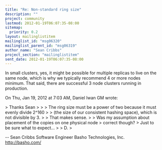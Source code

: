 ```yaml
---
title: "Re: Non-standard ring size"
description: ""
project: community
lastmod: 2012-01-19T06:07:35-08:00
sitemap:
  priority: 0.2
layout: mailinglistitem
mailinglist_id: "msg06320"
mailinglist_parent_id: "msg06319"
author_name: "Sean Cribbs"
project_section: "mailinglistitem"
sent_date: 2012-01-19T06:07:35-08:00
---
```



In small clusters, yes, it might be possible for multiple replicas to live
on the same node, which is why we typically recommend 4 or more nodes
minimum. That said, there are successful 3 node clusters running in
production.

On Thu, Jan 19, 2012 at 7:03 AM, Daniel Iwan GM wrote:

&gt; Thanks Sean
&gt;
&gt; &gt; The ring size must be a power of two because it must evenly divide 2^160
&gt; &gt; (the size of our consistent hashing space), which is not divisible by 3.
&gt;
&gt; That makes sense.
&gt;
&gt; Was my assumption about placement of the copies on one physical node
&gt; correct though?
&gt; Just to be sure what to expect...
&gt;
&gt; D.
&gt;

-- 
Sean Cribbs 
Software Engineer
Basho Technologies, Inc.
http://basho.com/
